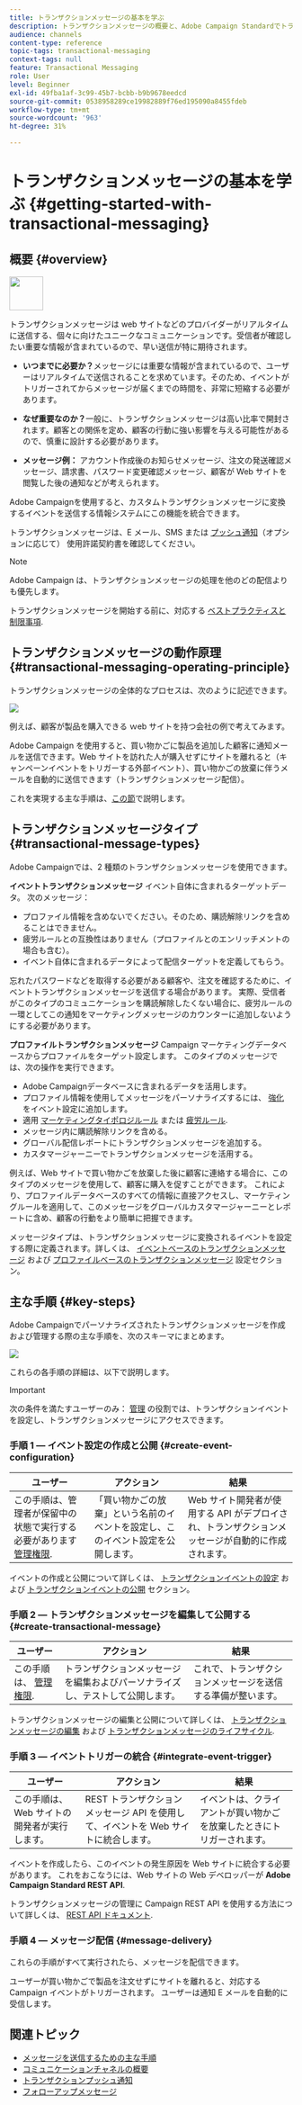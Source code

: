 ```yaml
---
title: トランザクションメッセージの基本を学ぶ
description: トランザクションメッセージの概要と、Adobe Campaign Standardでトランザクションメッセージを設定する主な手順について説明します。
audience: channels
content-type: reference
topic-tags: transactional-messaging
context-tags: null
feature: Transactional Messaging
role: User
level: Beginner
exl-id: 49fba1af-3c99-45b7-bcbb-b9b9678eedcd
source-git-commit: 0538958289ce19982889f76ed195090a8455fdeb
workflow-type: tm+mt
source-wordcount: '963'
ht-degree: 31%

---
```


# トランザクションメッセージの基本を学ぶ {#getting-started-with-transactional-messaging}

## 概要 {#overview}

<img src="assets/do-not-localize/icon_transactional.svg" width="60px">

トランザクションメッセージは web サイトなどのプロバイダーがリアルタイムに送信する、個々に向けたユニークなコミュニケーションです。受信者が確認したい重要な情報が含まれているので、早い送信が特に期待されます。

* **いつまでに必要か？**&#x200B;メッセージには重要な情報が含まれているので、ユーザーはリアルタイムで送信されることを求めています。そのため、イベントがトリガーされてからメッセージが届くまでの時間を、非常に短縮する必要があります。

* **なぜ重要なのか？**&#x200B;一般に、トランザクションメッセージは高い比率で開封されます。顧客との関係を定め、顧客の行動に強い影響を与える可能性があるので、慎重に設計する必要があります。

* **メッセージ例：** アカウント作成後のお知らせメッセージ、注文の発送確認メッセージ、請求書、パスワード変更確認メッセージ、顧客が Web サイトを閲覧した後の通知などが考えられます。

Adobe Campaignを使用すると、カスタムトランザクションメッセージに変換するイベントを送信する情報システムにこの機能を統合できます。

トランザクションメッセージは、E メール、SMS または [プッシュ通知](../../channels/using/transactional-push-notifications.md)（オプションに応じて） 使用許諾契約書を確認してください。

>[!NOTE]
>
>Adobe Campaign は、トランザクションメッセージの処理を他のどの配信よりも優先します。

<!--Guidelines to implement transactional messaging capabilities in your website are detailed in [this section](../../api/using/managing-transactional-messages.md).-->

トランザクションメッセージを開始する前に、対応する [ベストプラクティスと制限事項](../../channels/using/transactional-messaging-limitations.md).

## トランザクションメッセージの動作原理 {#transactional-messaging-operating-principle}

トランザクションメッセージの全体的なプロセスは、次のように記述できます。

![](assets/message-center-process.png)

例えば、顧客が製品を購入できる ｗeb サイトを持つ会社の例で考えてみます。

Adobe Campaign を使用すると、買い物かごに製品を追加した顧客に通知メールを送信できます。Web サイトを訪れた人が購入せずにサイトを離れると（キャンペーンイベントをトリガーする外部イベント）、買い物かごの放棄に伴うメールを自動的に送信できます（トランザクションメッセージ配信）。

これを実現する主な手順は、[この節](#key-steps)で説明します。

## トランザクションメッセージタイプ {#transactional-message-types}

Adobe Campaignでは、2 種類のトランザクションメッセージを使用できます。

**イベントトランザクションメッセージ** イベント自体に含まれるターゲットデータ。 次のメッセージ：
* プロファイル情報を含めないでください。そのため、購読解除リンクを含めることはできません。
* 疲労ルールとの互換性はありません（プロファイルとのエンリッチメントの場合も含む）。
* イベント自体に含まれるデータによって配信ターゲットを定義してもらう。

忘れたパスワードなどを取得する必要がある顧客や、注文を確認するために、イベントトランザクションメッセージを送信する場合があります。 実際、受信者がこのタイプのコミュニケーションを購読解除したくない場合に、疲労ルールの一環としてこの通知をマーケティングメッセージのカウンターに追加しないようにする必要があります。

**プロファイルトランザクションメッセージ** Campaign マーケティングデータベースからプロファイルをターゲット設定します。 このタイプのメッセージでは、次の操作を実行できます。
* Adobe Campaignデータベースに含まれるデータを活用します。
* プロファイル情報を使用してメッセージをパーソナライズするには、 [強化](../../channels/using/configuring-transactional-event.md#enriching-the-transactional-message-content) をイベント設定に追加します。
* 適用 [マーケティングタイポロジルール](../../sending/using/managing-typology-rules.md) または [疲労ルール](../../sending/using/fatigue-rules.md).
* メッセージ内に購読解除リンクを含める。
* グローバル配信レポートにトランザクションメッセージを追加する。
* カスタマージャーニーでトランザクションメッセージを活用する。

例えば、Web サイトで買い物かごを放棄した後に顧客に連絡する場合に、このタイプのメッセージを使用して、顧客に購入を促すことができます。 これにより、プロファイルデータベースのすべての情報に直接アクセスし、マーケティングルールを適用して、このメッセージをグローバルカスタマージャーニーとレポートに含め、顧客の行動をより簡単に把握できます。

メッセージタイプは、トランザクションメッセージに変換されるイベントを設定する際に定義されます。詳しくは、 [イベントベースのトランザクションメッセージ](../../channels/using/configuring-transactional-event.md#event-based-transactional-messages) および [プロファイルベースのトランザクションメッセージ](../../channels/using/configuring-transactional-event.md#profile-based-transactional-messages) 設定セクション。

## 主な手順 {#key-steps}

Adobe Campaignでパーソナライズされたトランザクションメッセージを作成および管理する際の主な手順を、次のスキーマにまとめます。

![](assets/message-center-overview.png)

これらの各手順の詳細は、以下で説明します。

>[!IMPORTANT]
>
>次の条件を満たすユーザーのみ： [管理](../../administration/using/users-management.md#functional-administrators) の役割では、トランザクションイベントを設定し、トランザクションメッセージにアクセスできます。

### 手順 1 — イベント設定の作成と公開 {#create-event-configuration}

<!--<img src="assets/do-not-localize/icon_config.svg" width="60px">-->

| ユーザー | アクション | 結果 |
|--- |--- |--- |
| この手順は、管理者が保留中の状態で実行する必要があります [管理権限](../../administration/using/users-management.md#functional-administrators). | 「買い物かごの放棄」という名前のイベントを設定し、このイベント設定を公開します。 | Web サイト開発者が使用する API がデプロイされ、トランザクションメッセージが自動的に作成されます。 |

イベントの作成と公開について詳しくは、 [トランザクションイベントの設定](../../channels/using/configuring-transactional-event.md) および [トランザクションイベントの公開](../../channels/using/publishing-transactional-event.md) セクション。

### 手順 2 — トランザクションメッセージを編集して公開する {#create-transactional-message}

<!--<img src="assets/do-not-localize/icon_notification.svg" width="40px">-->

| ユーザー | アクション | 結果 |
|--- |--- |--- |
| この手順は、 [管理権限](../../administration/using/users-management.md#functional-administrators). | トランザクションメッセージを編集およびパーソナライズし、テストして公開します。 | これで、トランザクションメッセージを送信する準備が整います。 |

トランザクションメッセージの編集と公開について詳しくは、 [トランザクションメッセージの編集](../../channels/using/editing-transactional-message.md) および [トランザクションメッセージのライフサイクル](../../channels/using/publishing-transactional-message.md).

### 手順 3 — イベントトリガーの統合 {#integrate-event-trigger}

<!--<img src="assets/do-not-localize/icon_api.svg" width="55px">-->

<!--**Event triggering integration**-->

| ユーザー | アクション | 結果 |
|--- |--- |--- |
| この手順は、Web サイトの開発者が実行します。 | REST トランザクションメッセージ API を使用して、イベントを Web サイトに統合します。 | イベントは、クライアントが買い物かごを放棄したときにトリガーされます。 |

イベントを作成したら、このイベントの発生原因を Web サイトに統合する必要があります。<!--In this example, you want a "Cart abandonment" event to be triggered whenever one of your clients leaves your website before purchasing the products in their cart.--> これをおこなうには、Web サイトの Web デベロッパーが **Adobe Campaign Standard REST API**.

トランザクションメッセージの管理に Campaign REST API を使用する方法について詳しくは、 [REST API ドキュメント](../../api/using/managing-transactional-messages.md).

### 手順 4 — メッセージ配信 {#message-delivery}

<!--<img src="assets/do-not-localize/icon_channels.svg" width="60px">-->

これらの手順がすべて実行されたら、メッセージを配信できます。

ユーザーが買い物かごで製品を注文せずにサイトを離れると、対応する Campaign イベントがトリガーされます。 ユーザーは通知 E メールを自動的に受信します。

## 関連トピック

* [メッセージを送信するための主な手順](../../channels/using/key-steps-to-send-a-message.md)
* [コミュニケーションチャネルの概要](../../channels/using/get-started-communication-channels.md)
* [トランザクションプッシュ通知](../../channels/using/transactional-push-notifications.md)
* [フォローアップメッセージ](../../channels/using/follow-up-messages.md)
